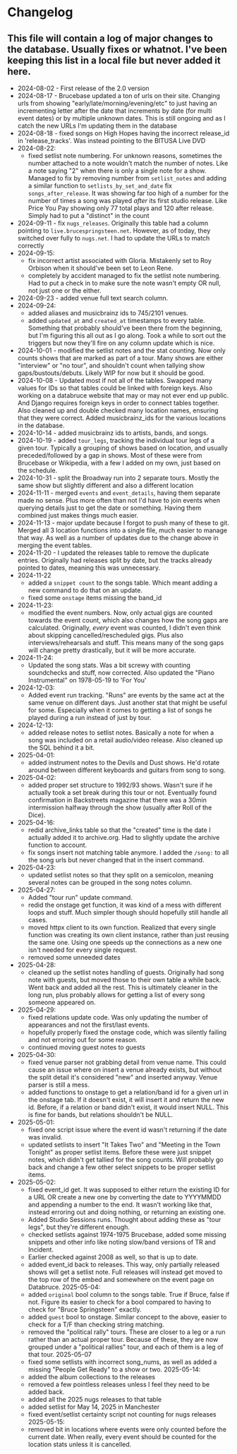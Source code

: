 # Changelog

## This file will contain a log of major changes to the database. Usually fixes or whatnot. I've been keeping this list in a local file but never added it here.

- 2024-08-02 - First release of the 2.0 version
- 2024-08-17 - Brucebase updated a ton of urls on their site. Changing urls from showing "early/late/morning/evening/etc" to just having an incrementing letter after the date that increments by date (for multi event dates) or by multiple unknown dates. This is still ongoing and as I catch the new URLs I'm updating them in the database
- 2024-08-18 - fixed songs on High Hopes having the incorrect release_id in 'release_tracks'. Was instead pointing to the BITUSA Live DVD
- 2024-08-22:
  - fixed setlist note numbering. For unknown reasons, sometimes the number attached to a note wouldn't match the number of notes. Like a note saying "2" when there is only a single note for a show. Managed to fix by removing number from `setlist_notes` and adding a similar function to `setlists_by_set_and_date`
    fix `songs_after_release`. It was showing far too high of a number for the number of times a song was played _after_ its first studio release. Like Price You Pay showing only 77 total plays and 120 after release. Simply had to put a "distinct" in the count
- 2024-09-11 - fix `nugs_releases`. Originally this table had a column pointing to `live.brucespringsteen.net`. However, as of today, they switched over fully to `nugs.net`. I had to update the URLs to match correctly
- 2024-09-15:
  - fix incorrect artist associated with Gloria. Mistakenly set to Roy Orbison when it should've been set to Leon Rene.
  - completely by accident managed to fix the setlist note numbering. Had to put a check in to make sure the note wasn't empty OR null, not just one or the either.
- 2024-09-23 - added venue full text search column.
- 2024-09-24:
  - added aliases and musicbrainz ids to 745/2101 venues.
  - added `updated_at` and `created_at` timestamps to every table. Something that probably should've been there from the beginning, but I'm figuring this all out as I go along. Took a while to sort out the triggers but now they'll fire on any column update which is nice.
- 2024-10-01 - modified the setlist notes and the stat counting. Now only counts shows that are marked as part of a tour. Many shows are either "interview" or "no tour", and shouldn't count when tallying show gaps/bustouts/debuts. Likely WIP for now but it should be good.
- 2024-10-08 - Updated most if not all of the tables. Swapped many values for IDs so that tables could be linked with foreign keys. Also working on a databruce website that may or may not ever end up public. And Django requires foreign keys in order to connect tables together. Also cleaned up and double checked many location names, ensuring that they were correct. Added musicbrainz_ids for the various locations in the database.
- 2024-10-14 - added musicbrainz ids to artists, bands, and songs.
- 2024-10-19 - added `tour_legs`, tracking the individual tour legs of a given tour. Typically a grouping of shows based on location, and usually preceded/followed by a gap in shows. Most of these were from Brucebase or Wikipedia, with a few I added on my own, just based on the schedule.
- 2024-10-31 - split the Broadway run into 2 separate tours. Mostly the same show but slightly different and also a different location
- 2024-11-11 - merged `events` and `event_details`, having them separate made no sense. Plus more often than not I'd have to join events when querying details just to get the date or something. Having them combined just makes things much easier.
- 2024-11-13 - major update because I forgot to push many of these to git. Merged all 3 location functions into a single file, much easier to manage that way. As well as a number of updates due to the change above in merging the event tables.
- 2024-11-20 - I updated the releases table to remove the duplicate entries. Originally had releases split by date, but the tracks already pointed to dates, meaning this was unnecessary.
- 2024-11-22
  - added a `snippet count` to the songs table. Which meant adding a new command to do that on an update.
  - fixed some `onstage` items missing the band_id
- 2024-11-23:
  - modified the event numbers. Now, only actual gigs are counted towards the event count, which also changes how the song gaps are calculated. Originally, _every_ event was counted, I didn't even think about skipping cancelled/rescheduled gigs. Plus also interviews/rehearsals and stuff. This means many of the song gaps will change pretty drastically, but it will be more accurate.
- 2024-11-24:
  - Updated the song stats. Was a bit screwy with counting soundchecks and stuff, now corrected. Also updated the "Piano Instrumental" on 1978-05-19 to 'For You'
- 2024-12-03:
  - Added event run tracking. "Runs" are events by the same act at the same venue on different days. Just another stat that might be useful for some. Especially when it comes to getting a list of songs he played during a run instead of just by tour.
- 2024-12-13:
  - added release notes to setlist notes. Basically a note for when a song was included on a retail audio/video release. Also cleaned up the SQL behind it a bit.
- 2025-04-01:
  - added instrument notes to the Devils and Dust shows. He'd rotate around between different keyboards and guitars from song to song.
- 2025-04-02:
  - added proper set structure to 1992/93 shows. Wasn't sure if he actually took a set break during this tour or not. Eventually found confirmation in Backstreets magazine that there was a 30min intermission halfway through the show (usually after Roll of the Dice).
- 2025-04-16:
  - redid archive_links table so that the "created" time is the date I actually added it to archive.org. Had to slightly update the archive function to account.
  - fix songs insert not matching table anymore. I added the `/song:` to all the song urls but never changed that in the insert command.
- 2025-04-23:
  - updated setlist notes so that they split on a semicolon, meaning several notes can be grouped in the song notes column.
- 2025-04-27:
  - Added "tour run" update command.
  - redid the onstage get function, it was kind of a mess with different loops and stuff. Much simpler though should hopefully still handle all cases.
  - moved httpx client to its own function. Realized that every single function was creating its own client instance, rather than just reusing the same one. Using one speeds up the connections as a new one isn't needed for every single request.
  - removed some unneeded dates
- 2025-04-28:
  - cleaned up the setlist notes handling of guests. Originally had song note with guests, but moved those to their own table a while back. Went back and added all the rest. This is ultimately cleaner in the long run, plus probably allows for getting a list of every song someone appeared on.
- 2025-04-29:
  - fixed relations update code. Was only updating the number of appearances and not the first/last events.
  - hopefully properly fixed the onstage code, which was silently failing and not erroring out for some reason.
  - continued moving guest notes to guests
- 2025-04-30:
  - fixed venue parser not grabbing detail from venue name. This could cause an issue where on insert a venue already exists, but without the split detail it's considered "new" and inserted anyway. Venue parser is still a mess.
  - added functions to onstage to get a relation/band id for a given url in the onstage tab. If it doesn't exist, it will insert it and return the new id. Before, if a relation or band didn't exist, it would insert NULL. This is fine for bands, but relations shouldn't be NULL.
- 2025-05-01:
  - fixed one script issue where the event id wasn't returning if the date was invalid.
  - updated setlists to insert "It Takes Two" and "Meeting in the Town Tonight" as proper setlist items. Before these were just snippet notes, which didn't get tallied for the song counts. Will probably go back and change a few other select snippets to be proper setlist items.
- 2025-05-02:
  - fixed event_id get. It was supposed to either return the existing ID for a URL OR create a new one by converting the date to YYYYMMDD and appending a number to the end. It wasn't working like that, instead erroring out and doing nothing, or returning an existing one.
  - Added Studio Sessions runs. Thought about adding these as "tour legs", but they're different enough.
  - checked setlists against 1974-1975 Brucebase, added some missing snippets and other info like noting slow/band versions of TR and Incident.
  - Earlier checked against 2008 as well, so that is up to date.
  - added event_id back to releases. This way, only partially released shows will get a setlist note. Full releases will instead get moved to the top row of the embed and somewhere on the event page on Databruce.
2025-05-04:
  - added `original` bool column to the songs table. True if Bruce, false if not. Figure its easier to check for a bool compared to having to check for "Bruce Springsteen" exactly.
  - added `guest` bool to onstage. Similar concept to the above, easier to check for a T/F than checking string matching.
  - removed the "political rally" tours. These are closer to a leg or a run rather than an actual proper tour. Because of these, they are now grouped under a "political rallies" tour, and each of them is a leg of that tour. 
2025-05-07
  - fixed some setlists with incorrect song_nums, as well as added a missing "People Get Ready" to a show or two.
2025-05-14:
  - added the album collections to the releases
  - removed a few pointless releases unless I feel they need to be added back.
  - added all the 2025 nugs releases to that table
  - added setlist for May 14, 2025 in Manchester
  - fixed event/setlist certainty script not counting for nugs releases
2025-05-15:
  - removed bit in locations where events were only counted before the current date. When really, every event should be counted for the location stats unless it is cancelled.